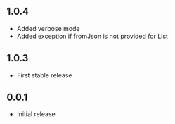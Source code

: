 ## 1.0.4

* Added verbose mode
* Added exception if fromJson is not provided for List

## 1.0.3

* First stable release

## 0.0.1

* Initial release